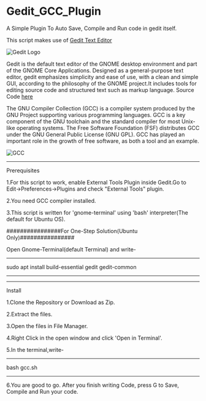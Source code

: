 # Gedit_GCC_Plugin
A Simple Plugin To Auto Save, Compile and Run code in gedit itself.

This script makes use of [Gedit Text Editor](https://wiki.gnome.org/Apps/Gedit)

![Gedit Logo](https://wiki.gnome.org/Apps/Gedit?action=AttachFile&do=get&target=gedit-logo.png)

Gedit is the default text editor of the GNOME desktop environment and part of the GNOME Core Applications. Designed as a general-purpose text editor, gedit emphasizes simplicity and ease of use, with a clean and simple GUI, according to the philosophy of the GNOME project.It includes tools for editing source code and structured text such as markup language.
Source Code [here](https://git.gnome.org/browse/gedit/)
    
The GNU Compiler Collection (GCC) is a compiler system produced by the GNU Project supporting various programming languages. GCC is a key component of the GNU toolchain and the standard compiler for most Unix-like operating systems. The Free Software Foundation (FSF) distributes GCC under the GNU General Public License (GNU GPL). GCC has played an important role in the growth of free software, as both a tool and an example.

![GCC](http://gcc.gnu.org/img/gccegg-65.png)

*************
Prerequisites

1.For this script to work, enable External Tools Plugin inside Gedit.Go to Edit->Preferences->Plugins and check "External Tools" plugin.

2.You need GCC compiler installed.

3.This script is written for 'gnome-terminal' using 'bash' interpreter(The default for Ubuntu OS).

################For One-Step Solution(Ubuntu Only)################

Open Gnome-Terminal(default Terminal) and write-
***************************************************
sudo apt install build-essential gedit gedit-common
***************************************************
*******
Install

1.Clone the Repository or Download as Zip.

2.Extract the files.

3.Open the files in File Manager.

4.Right Click in the open window and click 'Open in Terminal'.

5.In the terminal,write-

***********
bash gcc.sh
***********

6.You are good to go. After you finish writing Code, press <Ctrl><Shift>G to Save, Compile and Run your code.
